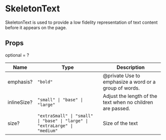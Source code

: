 # SkeletonText

SkeletonText is used to provide a low fidelity representation of text content before it appears on the page.

## Props
optional = ?

| Name | Type | Description |
| --- | --- | --- |
| emphasis? | <code>"bold"</code> | @private Use to emphasize a word or a group of words. |
| inlineSize? | <code>"small" &#124; "base" &#124; "large"</code> | Adjust the length of the text when no children are passed. |
| size? | <code>"extraSmall" &#124; "small" &#124; "base" &#124; "large" &#124; "extraLarge" &#124; "medium"</code> | Size of the text |